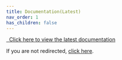 ```yaml
---
title: Documentation(Latest)
nav_order: 1
has_children: false 
---
```



<a href="https://apache.github.io/incubator-gluten/" target="_blank" rel="noopener noreferrer">
  Click here to view the latest documentation
</a>


If you are not redirected, <a href="https://apache.github.io/incubator-gluten/" target="_blank">click here</a>.

